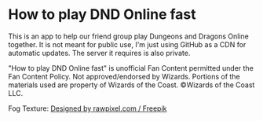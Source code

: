 # How to play DND Online fast
This is an app to help our friend group play Dungeons and Dragons Online together. It is not meant for public use, I'm just using GitHub as a CDN for automatic updates.
The server it requires is also private.

"How to play DND Online fast" is unofficial Fan Content permitted under the Fan Content Policy. Not approved/endorsed by Wizards. Portions of the materials used are property of Wizards of the Coast. ©Wizards of the Coast LLC.

Fog Texture: <a href="http://www.freepik.com">Designed by rawpixel.com / Freepik</a>
